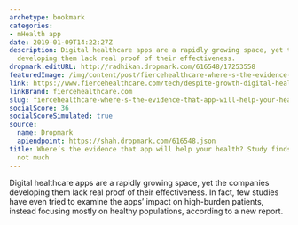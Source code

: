 ```yaml
---
archetype: bookmark
categories:
- mHealth app
date: 2019-01-09T14:22:27Z
description: Digital healthcare apps are a rapidly growing space, yet the companies
  developing them lack real proof of their effectiveness.
dropmark.editURL: http://radhikan.dropmark.com/616548/17253558
featuredImage: /img/content/post/fiercehealthcare-where-s-the-evidence-that-app-will-help-your-health-study-finds-there-s-likely-not-much.JPG
link: https://www.fiercehealthcare.com/tech/despite-growth-digital-health-apps-study-finds-little-evidence-their-effectiveness
linkBrand: fiercehealthcare.com
slug: fiercehealthcare-where-s-the-evidence-that-app-will-help-your-health-study-finds-there-s-likely-not-much
socialScore: 36
socialScoreSimulated: true
source:
  name: Dropmark
  apiendpoint: https://shah.dropmark.com/616548.json
title: Where’s the evidence that app will help your health? Study finds there’s likely
  not much
---
```

Digital healthcare apps are a rapidly growing space, yet the companies developing them lack real proof of their effectiveness. In fact, few studies have even tried to examine the apps’ impact on high-burden patients, instead focusing mostly on healthy populations, according to a new report.

